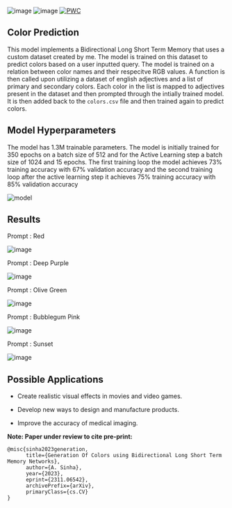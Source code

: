 ![image](https://img.shields.io/badge/Keras-FF0000?style=for-the-badge&logo=keras&logoColor=white)
![image](https://img.shields.io/badge/TensorFlow-FF6F00?style=for-the-badge&logo=tensorflow&logoColor=white)
[![PWC](https://img.shields.io/endpoint.svg?url=https://paperswithcode.com/badge/generation-of-colors-using-bidirectional-long/text-to-image-generation-on-colors)](https://paperswithcode.com/sota/text-to-image-generation-on-colors?p=generation-of-colors-using-bidirectional-long)


**Color Prediction**
--------------------------------------------

This model implements a Bidirectional Long Short Term Memory that uses a custom dataset created by me. The model is trained on this dataset to predict colors based on a user inputted query. The model is trained on a relation between color names and their respecitve RGB values. A function is then called upon utilizing a dataset of english adjectives and a list of primary and secondary colors. Each color in the list is mapped to adjectives present in the dataset and then prompted through the intially trained model. It is then added back to the ```colors.csv``` file and then trained again to predict colors.


**Model Hyperparameters**
------------------------------------

The model has 1.3M trainable parameters. The model is initially trained for 350 epochs on a batch size of 512 and for the Active Learning step a batch size of 1024 and 15 epochs. The first training loop the model achieves 73% training accuracy with 67% validation accuracy and the second training loop after the active learning step it achieves 75% training accuracy with 85% validation accuracy

![model](https://github.com/chungimungi/Color-prediction/assets/90822297/4e559504-46e2-46cb-97d7-cb7592a7fbe4)



**Results**
-------------------------------------------------

Prompt : Red

![image](https://github.com/chungimungi/Color-prediction/assets/90822297/41c44bcd-d4ef-445e-9335-1d9d10669a48)

Prompt : Deep Purple

![image](https://github.com/chungimungi/Color-prediction/assets/90822297/35b44bcb-9de1-4f0f-b519-e034960568d7)

Prompt : Olive Green

![image](https://github.com/chungimungi/Color-prediction/assets/90822297/83f297a3-6af7-40ca-896a-44c38fad8104)

Prompt : Bubblegum Pink

![image](https://github.com/chungimungi/Color-prediction/assets/90822297/91c37526-09c3-4df1-9cd9-74705612a074)

Prompt : Sunset

![image](https://github.com/chungimungi/Color-prediction/assets/90822297/bbc64e49-1649-4164-b91d-b155215b3d37)

**Possible Applications**
-------------------------------------
* Create realistic visual effects in movies and video games.

* Develop new ways to design and manufacture products.

* Improve the accuracy of medical imaging.



**Note: Paper under review to cite pre-print:**

```
@misc{sinha2023generation,
      title={Generation Of Colors using Bidirectional Long Short Term Memory Networks}, 
      author={A. Sinha},
      year={2023},
      eprint={2311.06542},
      archivePrefix={arXiv},
      primaryClass={cs.CV}
}

```
